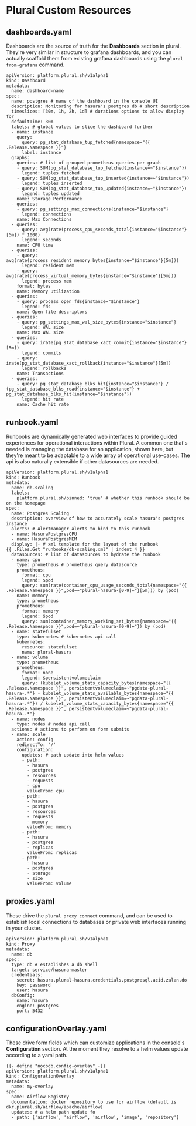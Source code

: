# Plural Custom Resources

## dashboards.yaml

Dashboards are the source of truth for the **Dashboards** section in plural.  They're very similar in structure to grafana dashboards, and you can actually scaffold them from existing grafana dashboards using the `plural from-grafana` command.

```
apiVersion: platform.plural.sh/v1alpha1
kind: Dashboard
metadata:
  name: dashboard-name
spec:
  name: postgres # name of the dashboard in the console UI
  description: Monitoring for hasura's postgres db # short description
  timeslices: [30m, 1h, 2h, 1d] # durations options to allow display for
  defaultTime: 30m
  labels: # global values to slice the dashboard further
  - name: instance
    query:
      query: pg_stat_database_tup_fetched{namespace="{{ .Release.Namespace }}"}
      label: instance
  graphs:
  - queries: # list of grouped prometheus queries per graph
    - query: SUM(pg_stat_database_tup_fetched{instance=~"$instance"})
      legend: tuples fetched
    - query: SUM(pg_stat_database_tup_inserted{instance=~"$instance"})
      legend: tuples inserted
    - query: SUM(pg_stat_database_tup_updated{instance=~"$instance"})
      legend: tuples updated
    name: Storage Performance
  - queries:
    - query: pg_settings_max_connections{instance="$instance"}
      legend: connections
    name: Max Connections
  - queries:
    - query: avg(rate(process_cpu_seconds_total{instance="$instance"}[5m]) * 1000)
      legend: seconds
    name: CPU time
  - queries:
    - query: avg(rate(process_resident_memory_bytes{instance="$instance"}[5m]))
      legend: resident mem
    - query: avg(rate(process_virtual_memory_bytes{instance="$instance"}[5m]))
      legend: process mem
    format: bytes
    name: Memory utilization
  - queries:
    - query: process_open_fds{instance="$instance"}
      legend: fds
    name: Open file descriptors
  - queries:
    - query: pg_settings_max_wal_size_bytes{instance="$instance"}
      legend: WAL size
    name: Max WAL size
  - queries:
    - query: irate(pg_stat_database_xact_commit{instance="$instance"}[5m])
      legend: commits
    - query: irate(pg_stat_database_xact_rollback{instance="$instance"}[5m])
      legend: rollbacks
    name: Transactions
  - queries:
    - query: pg_stat_database_blks_hit{instance="$instance"} / (pg_stat_database_blks_read{instance="$instance"} + pg_stat_database_blks_hit{instance="$instance"})
      legend: hit rate
    name: Cache hit rate
```



## runbook.yaml

Runbooks are dynamically generated web interfaces to provide guided experiences for operational interactions within Plural.  A common one that's needed is managing the database for an application, shown here, but they're meant to be adaptable to a wide array of operational use-cases.  The api is also naturally extensible if other datasources are needed.

```
apiVersion: platform.plural.sh/v1alpha1
kind: Runbook
metadata:
  name: db-scaling
  labels:
    platform.plural.sh/pinned: 'true' # whether this runbook should be on the homepage
spec:
  name: Postgres Scaling
  description: overview of how to accurately scale hasura's postgres instance
  alerts: # Alertmanager alerts to bind to this runbook
  - name: HasuraPostgresCPU
  - name: HasuraPostgresMEM
  display: |- # xml template for the layout of the runbook
{{ .Files.Get "runbooks/db-scaling.xml" | indent 4 }}
  datasources: # list of datasources to hydrate the runbook
  - name: cpu
    type: prometheus # prometheus query datasource
    prometheus:
      format: cpu
      legend: $pod
      query: sum(rate(container_cpu_usage_seconds_total{namespace="{{ .Release.Namespace }}",pod=~"plural-hasura-[0-9]+"}[5m])) by (pod)
  - name: memory
    type: prometheus
    prometheus:
      format: memory
      legend: $pod
      query: sum(container_memory_working_set_bytes{namespace="{{ .Release.Namespace }}",pod=~"plural-hasura-[0-9]+"}) by (pod)
  - name: statefulset
    type: kubernetes # kubernetes api call
    kubernetes:
      resource: statefulset
      name: plural-hasura
  - name: volume
    type: prometheus
    prometheus:
      format: none
      legend: $persistentvolumeclaim
      query: (kubelet_volume_stats_capacity_bytes{namespace="{{ .Release.Namespace }}", persistentvolumeclaim=~"pgdata-plural-hasura-.*"} - kubelet_volume_stats_available_bytes{namespace="{{ .Release.Namespace }}", persistentvolumeclaim=~"pgdata-plural-hasura-.*"}) / kubelet_volume_stats_capacity_bytes{namespace="{{ .Release.Namespace }}", persistentvolumeclaim=~"pgdata-plural-hasura-.*"}
  - name: nodes 
    type: nodes # nodes api call
  actions: # actions to perform on form submits
  - name: scale
    action: config
    redirectTo: '/'
    configuration:
      updates: # path update into helm values
      - path: 
        - hasura
        - postgres
        - resources
        - requests
        - cpu
        valueFrom: cpu
      - path:
        - hasura
        - postgres
        - resources
        - requests
        - memory
        valueFrom: memory
      - path:
        - hasura
        - postgres
        - replicas
        valueFrom: replicas
      - path:
        - hasura
        - postgres
        - storage
        - size
        valueFrom: volume
```



## proxies.yaml

These drive the `plural proxy connect` command, and can be used to establish local connections to databases or private web interfaces running in your cluster.

```
apiVersion: platform.plural.sh/v1alpha1
kind: Proxy
metadata:
  name: db
spec:
  type: db # establishes a db shell
  target: service/hasura-master
  credentials:
    secret: hasura.plural-hasura.credentials.postgresql.acid.zalan.do
    key: password
    user: hasura
  dbConfig:
    name: hasura
    engine: postgres
    port: 5432
```



## configurationOverlay.yaml

These drive form fields which can customize applications in the console's **Configuration** section.  At the moment they resolve to a helm values update according to a yaml path.

```
{{- define "nocodb.config-overlay" -}}
apiVersion: platform.plural.sh/v1alpha1
kind: ConfigurationOverlay
metadata:
  name: my-overlay
spec:
  name: Airflow Registry
  documentation: docker repository to use for airflow (default is dkr.plural.sh/airflow/apache/airflow)
  updates: # a helm path update fo
  - path: ['airflow', 'airflow', 'airflow', 'image', 'repository']
```


